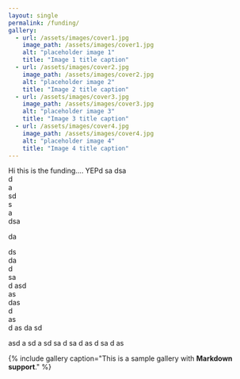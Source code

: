 ```yaml
---
layout: single
permalink: /funding/
gallery:
  - url: /assets/images/cover1.jpg
    image_path: /assets/images/cover1.jpg
    alt: "placeholder image 1"
    title: "Image 1 title caption"
  - url: /assets/images/cover2.jpg
    image_path: /assets/images/cover2.jpg
    alt: "placeholder image 2"
    title: "Image 2 title caption"
  - url: /assets/images/cover3.jpg
    image_path: /assets/images/cover3.jpg
    alt: "placeholder image 3"
    title: "Image 3 title caption"
  - url: /assets/images/cover4.jpg
    image_path: /assets/images/cover4.jpg
    alt: "placeholder image 4"
    title: "Image 4 title caption"
---
```


Hi this is the funding.... YEPd
sa
dsa  
d  
a  
sd   
s  
a  
dsa  
  
da  

ds  
da  
d  
sa    
d
asd  
as   
das  
d  
as  
d
as
da
sd

asd
a
sd
a
sd
sa
d
sa
d
as
d
sa
d
as


{% include gallery caption="This is a sample gallery with **Markdown support**." %}
